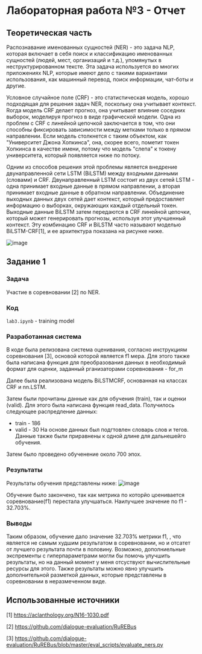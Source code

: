 # Лабораторная работа №3 - Отчет
## Теоретическая часть
Распознавание именованных сущностей (NER) - это задача NLP, которая включает в себя поиск и классификацию именованных сущностей (людей, мест, организаций и т.д.), упомянутых в неструктурированном тексте. 
Эта задача используется во многих приложениях NLP, которые имеют дело с такими вариантами использования, как машинный перевод, поиск информации, чат-боты и другие.

Условное случайное поле (CRF) - это статистическая модель, хорошо подходящая для решения задач NER, поскольку она учитывает контекст.
Rогда модель CRF делает прогноз, она учитывает влияние соседних выборок, моделируя прогноз в виде графической модели. 
Одна из проблем с CRF с линейной цепочкой заключается в том, что они способны фиксировать зависимости между метками только в прямом направлении. 
Если модель столкнется с таким объектом, как "Университет Джона Хопкинса", она, скорее всего, пометит токен Хопкинса в качестве имени, потому что модель 
"слепа" к токену университета, который появляется ниже по потоку.

Одним из способов решения этой проблемы является внедрение двунаправленной сети LSTM (BiLSTM) между входными данными (словами) и CRF.
Двунаправленный LSTM состоит из двух сетей LSTM - одна принимает входные данные в прямом направлении, а вторая принимает входные данные в обратном направлении. 
Объединение выходных данных двух сетей дает контекст, который предоставляет информацию о выборках, окружающих каждый отдельный токен.
Выходные данные BiLSTM затем передаются в CRF линейной цепочки, который может генерировать прогнозы, используя этот улучшенный контекст. 
Эту комбинацию CRF и BiLSTM часто называют моделью BiLSTM-CRF[1], и ее архитектура показана на рисунке ниже.

![image](https://user-images.githubusercontent.com/91135334/211100891-fff2cca9-2aaa-4baf-9603-239daec86750.png)


## Задание 1
### Задача
Участие в соревновании [2] по NER.

### Код
`lab3.ipynb` - training model
### Разработанная система

В коде была релизована система оценивания, согласно инструкциям соревнования [3],  основой которой является f1 мера. Для этого также была написана функция для преобразования данных в необходимый формат для оценки, заданный рганизаторами соревнования - for_m


Далее была реализована модель BiLSTMCRF, основанная на классах CRF  и nn.LSTM.

Затем были прочитаны данные как для обучения (train), так и оценки (valid). Для этого была написана функция read_data. Получилось следующее распредление данных:
* train -  186
* valid - 30
На основе данных был подгтовлен словарь слов и тегов. Данные также были приравнены к одной длине для дальнешейго обучения.

Затем было проведено обученение около 700  эпох. 


### Результаты

Результаты обучения представлены ниже:
![image](https://user-images.githubusercontent.com/91135334/211102888-f9e22a1b-b67c-4c8c-b71d-87835cafb822.png)


Обучение было закончено, так как метрика по которйо цоенивается соревнование(f1) перестала улучшаться. 
Наилучшее значение по f1 - 32.703%.

### Выводы
Таким образом, обучение дало значение 32.703% метрики  f1, , что является не самым худшим результатом в соревновании, но и отсатет от лучшего результата почти в половину. Возможно, дополниельные экспременты с гиперпараметрами могли бы помочь улучшить результаты, но на данный момент у меня отсуствуют вычислительные ресурсы для этого.
Также результаты можно явно улучшить дополнительной разметкой данных, которые представлены в соревновании в неразмеченном виде. 

 

## Использованные источники

[1] https://aclanthology.org/N16-1030.pdf

[2] https://github.com/dialogue-evaluation/RuREBus

[3] https://github.com/dialogue-evaluation/RuREBus/blob/master/eval_scripts/evaluate_ners.py
